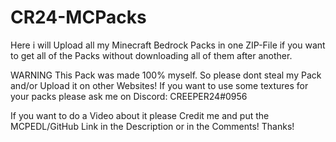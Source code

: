 # CR24-MCPacks
Here i will Upload all my Minecraft Bedrock Packs in one ZIP-File if you want to get all of the Packs without downloading all of them after another.

WARNING 
This Pack was made 100% myself. So please dont steal my Pack and/or Upload it on other Websites! If you want to use some textures for your packs please ask me on Discord: CREEPER24#0956

If you want to do a Video about it please Credit me and put the MCPEDL/GitHub Link in the Description or in the Comments! Thanks!
